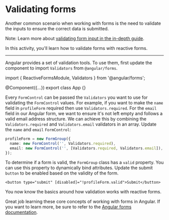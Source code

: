 # Validating forms

Another common scenario when working with forms is the need to validate the inputs to ensure the correct data is submitted.

Note: Learn more about [validating form input in the in-depth guide](/guide/forms/reactive-forms#validating-form-input).

In this activity, you'll learn how to validate forms with reactive forms.

<hr>

<docs-workflow>

<docs-step title="Import Validators">

Angular provides a set of validation tools. To use them, first update the component to import `Validators` from `@angular/forms`.

<docs-code language="ts" highlight="[1]">
import { ReactiveFormsModule, Validators } from '@angular/forms';

@Component({...})
export class App {}
</docs-code>

</docs-step>

<docs-step title="Add validation to form">

Every `FormControl` can be passed the `Validators` you want to use for validating the `FormControl` values. For example, if you want to make the `name` field in `profileForm` required then use `Validators.required`.
For the `email` field in our Angular form, we want to ensure it's not left empty and follows a valid email address structure. We can achieve this by combining the `Validators.required` and `Validators.email` validators in an array.
Update the `name` and `email` `FormControl`:

```ts
profileForm = new FormGroup({
  name: new FormControl('', Validators.required),
  email: new FormControl('', [Validators.required, Validators.email]),
});
```

</docs-step>

<docs-step title="Check form validation in template">

To determine if a form is valid, the `FormGroup` class has a `valid` property.
You can use this property to dynamically bind attributes. Update the submit `button` to be enabled based on the validity of the form.

```angular-html
<button type="submit" [disabled]="!profileForm.valid">Submit</button>
```

</docs-step>

</docs-workflow>

You now know the basics around how validation works with reactive forms.

Great job learning these core concepts of working with forms in Angular. If you want to learn more, be sure to refer to the [Angular forms documentation](guide/forms/form-validation).
